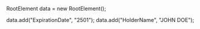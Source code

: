 RootElement data = new RootElement();

data.add("ExpirationDate", "2501");
data.add("HolderName", "JOHN DOE");
